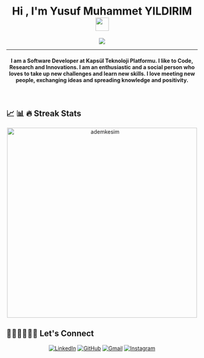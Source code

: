 
<!--
**yusufyldrm16/yusufyldrm16** is a ✨ _special_ ✨ repository because its `README.md` (this file) appears on your GitHub profile.

Here are some ideas to get you started:

- 🔭 I’m currently working on ...
- 🌱 I’m currently learning ...
- 👯 I’m looking to collaborate on ...
- 🤔 I’m looking for help with ...
- 💬 Ask me about ...
- 📫 How to reach me: ...
- 😄 Pronouns: ...
- ⚡ Fun fact: ...
-->
<h1 align="center">Hi , I'm Yusuf Muhammet YILDIRIM <img src="https://media.giphy.com/media/hvRJCLFzcasrR4ia7z/giphy.gif" width="35"></h1>
<p align="center">
  <a href="https://github.com/DenverCoder1/readme-typing-svg"><img src="https://readme-typing-svg.herokuapp.com?lines=Computer+Engineer;İOS+Application+Developer;Swift%20|%SwiftUI%20|%RestAPI%20;Software%20Developer;Always%20learning%20new%20things&center=true&width=500&height=50"></a>
</p>
<hr/>
<h4 align="center">I am a Software Developer at Kapsül Teknoloji Platformu. I like to Code, Research and Innovations. I am an enthusiastic and a social person who loves to take up new challenges and learn new skills. I love meeting new people, exchanging ideas and spreading knowledge and positivity.</h4>
<br>

## 📈 📊 🔥 Streak Stats
<p align="center"><img width="500" src="https://github-readme-streak-stats.herokuapp.com/?user=yusufyldrm16&theme=algolia" alt="ademkesim"  /></p>

## 👨🏻‍💻🙋🏻‍♂️  Let's Connect
<p align="center">
  <a href="https://www.linkedin.com/in/yusuf-muhammet-yildirim-b8673b196"><img src="https://img.icons8.com/bubbles/50/000000/linkedin.png" alt="LinkedIn"/></a>
  <a href="https://github.com/yusufyldrm16"><img src="https://img.icons8.com/bubbles/50/000000/github.png" alt="GitHub"/></a>
	<a href="mailto:yusufyldrm1625@gmail.com"><img src="https://img.icons8.com/bubbles/50/000000/gmail.png" alt="Gmail"/></a>
  <a href="https://www.instagram.com/yusufyildiiriim"><img src="https://img.icons8.com/bubbles/50/000000/instagram.png" alt="Instagram"/></a>
</p>
